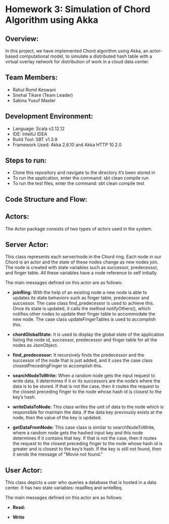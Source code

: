 # Homework 3: Simulation of Chord Algorithm using Akka
## Overview: 
In this project, we have implemented Chord algorithm using Akka, an actor-based computational model, to simulate a distributed hash table with a virtual overlay network for distribution of work in a cloud data center.

## Team Members:
* Rahul Romil Keswani
* Snehal Tikare (Team Leader)
* Sakina Yusuf Master

## Development Environment:
* Language: Scala v2.12.12
* IDE: IntelliJ IDEA
* Build Tool: SBT v1.3.9
* Framework Used: Akka 2.6.10 and Akka HTTP 10.2.0

## Steps to run:
* Clone this repository and navigate to the directory it’s been stored in
* To run the application, enter the command: sbt clean compile run 
* To run the test files, enter the command: sbt clean compile test

## Code Structure and Flow:
## Actors:  
The Actor package consists of two types of actors used in the system.  
## Server Actor:  
This class represents each server/node in the Chord ring. Each node in our Chord is an actor and the state of these nodes change as new nodes join. The node is created with state variables such as successor, predecessor, and finger table. All these variables have a node reference to self initially.   

The main messages defined on this actor are as follows:    

* **joinRing:** With the help of an existing node a new node is able to updates its state behaviors such as finger table, predecessor and successor. The case class find_predecessor is used to achieve this. Once its state is updated, it calls the method notifyOthers(), which notifies other nodes to update their finger table to accommodate the new node. The case class updateFingerTables is used to accomplish this.    

* **chordGlobalState:** It is used to display the global state of the application listing the node id, successor, predecessor and finger table for all the nodes as JsonObject.  

* **find_predecessor:** It recursively finds the predecessor and the successor of the node that is just added, and it uses the case class closestPrecedingFinger to accomplish this.  

* **searchNodeToWrite:** When a random node gets the input request to write data, it determines if it or its successors are the node’s where the data is to be stored. If that is not the case, then it routes the request to the closest preceding finger to the node whose hash id is closest to the key’s hash.  

* **writeDataToNode:** This class writes the unit of data to the node which is responsible for maintain the data. If the data key previously exists at the node, then the value of the key is updated.  

* **getDataFromNode:** This case class is similar to searchNodeToWrite, where a random node gets the hashed input key and this node determines if it contains that key. If that is not the case, then it routes the request to the closest preceding finger to the node whose hash id is greater and is closest to the key’s hash. If the key is still not found, then it sends the message of "Movie not found."  

## User Actor: 
This class depicts a user who queries a database that is hosted in a data center. It has two state variables: readReq and writeReq. 

The main messages defined on this actor are as follows:

* **Read:**

* **Write**

